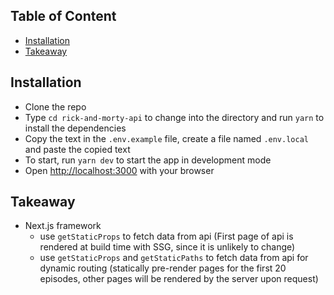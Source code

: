 ## Table of Content

- [Installation](#installation)
- [Takeaway](#takeaway)

## Installation

- Clone the repo
- Type `cd rick-and-morty-api` to change into the directory and run `yarn` to install the dependencies
- Copy the text in the `.env.example` file, create a file named `.env.local` and paste the copied text
- To start, run `yarn dev` to start the app in development mode
- Open [http://localhost:3000](http://localhost:3000) with your browser

## Takeaway

- Next.js framework
  - use `getStaticProps` to fetch data from api (First page of api is rendered at build time with SSG, since it is unlikely to change)
  - use `getStaticProps` and `getStaticPaths` to fetch data from api for dynamic routing (statically pre-render pages for the first 20 episodes, other pages will be rendered by the server upon request)
